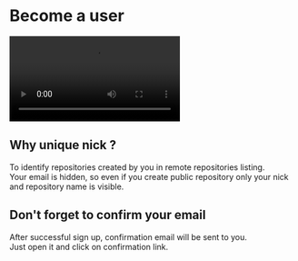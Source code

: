 # Become a user
![VIDEO-338-368](/documentation/videos/become-a-user-signup.mp4)

## Why unique nick ?
To identify repositories created by you in remote repositories listing.  
Your email is hidden, so even if you create public repository only your nick and repository name is visible.

## Don't forget to confirm your email
After successful sign up, confirmation email will be sent to you.  
Just open it and click on confirmation link.
